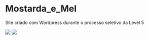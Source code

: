 # Mostarda_e_Mel
Site criado com Wordpress durante o processo seletivo da Level 5

![](https://i.imgur.com/pzUnQNr.jpg[/img)
![](https://i.imgur.com/vOXEMGA.jpg[/img)
